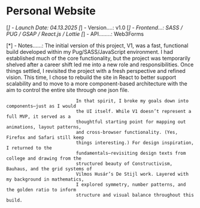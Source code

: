 # Personal Website

[*] - Launch Date:            04.13.2025
[*] - Version....:            v1.0
[*] - Frontend...:            SASS / PUG / GSAP / React.js / Lottie 
[*] - API........:            Web3Forms
  
[*] - Notes......:            The initial version of this project, V1, was a fast, functional build 
                              developed within my Pug/SASS/JavaScript environment. I had established 
                              much of the core functionality, but the project was temporarily shelved 
                              after a career shift led me into a new role and responsibilities. 
                              Once things settled, I revisited the project with a fresh perspective 
                              and refined vision. This time, I chose to rebuild the site in React to 
                              better support scalability and to move to a more component-based 
                              architecture with the aim to control the entire site through one 
                              json file.
  
                              In that spirit, I broke my goals down into components—just as I would 
                              the UI itself. While V1 doesn’t represent a full MVP, it served as a 
                              thoughtful starting point for mapping out animations, layout patterns, 
                              and cross-browser functionality. (Yes, Firefox and Safari still keep 
                              things interesting.) For design inspiration, I returned to the 
                              fundamentals—revisiting design texts from college and drawing from the 
                              structured beauty of Constructivism, Bauhaus, and the grid systems of 
                              Vilmos Husár’s De Stijl work. Layered with my background in mathematics, 
                              I explored symmetry, number patterns, and the golden ratio to inform 
                              structure and visual balance throughout this build.
